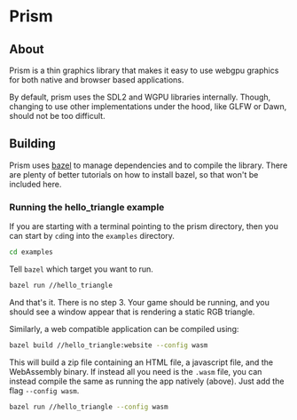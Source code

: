 # Prism

## About

Prism is a thin graphics library that makes it easy to use webgpu graphics for both native and
browser based applications.

By default, prism uses the SDL2 and WGPU libraries internally. Though, changing to use other
implementations under the hood, like GLFW or Dawn, should not be too difficult.

## Building

Prism uses [bazel](https://bazel.build/) to manage dependencies and to compile the library. There
are plenty of better tutorials on how to install bazel, so that won't be included here.

### Running the hello_triangle example

If you are starting with a terminal pointing to the prism directory, then you can start by `cd`ing
into the `examples` directory.

```sh
cd examples
```

Tell `bazel` which target you want to run.

```sh
bazel run //hello_triangle
```

And that's it. There is no step 3. Your game should be running, and you should see a window appear
that is rendering a static RGB triangle.

Similarly, a web compatible application can be compiled using:

```sh
bazel build //hello_triangle:website --config wasm
```

This will build a zip file containing an HTML file, a javascript file, and the WebAssembly binary.
If instead all you need is the `.wasm` file, you can instead compile the same as running the app
natively (above). Just add the flag `--config wasm`.

```sh
bazel run //hello_triangle --config wasm
```
